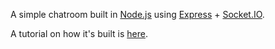 A simple chatroom built in [Node.js](http://nodejs.org) using [Express](http://expressjs.com) + [Socket.IO](http://socket.io/).

A tutorial on how it's built is [here](http://williammora.com/nodejs-tutorial-building-chatroom-with).
